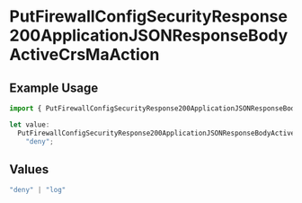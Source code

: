 # PutFirewallConfigSecurityResponse200ApplicationJSONResponseBodyActiveCrsMaAction

## Example Usage

```typescript
import { PutFirewallConfigSecurityResponse200ApplicationJSONResponseBodyActiveCrsMaAction } from "@vercel/sdk/models/operations/putfirewallconfig.js";

let value:
  PutFirewallConfigSecurityResponse200ApplicationJSONResponseBodyActiveCrsMaAction =
    "deny";
```

## Values

```typescript
"deny" | "log"
```